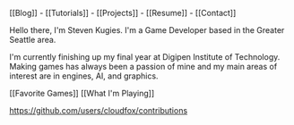 [[Blog]] -   [[Tutorials]]  -  [[Projects]]  -  [[Resume]]    - [[Contact]]

Hello there, I'm Steven Kugies. 
I'm a Game Developer based in the Greater Seattle area. 

I'm currently finishing up my final year at Digipen Institute of Technology. Making games has always been a passion of mine and my main areas of interest are in engines, AI, and graphics. 


[[Favorite Games]]
[[What I'm Playing]]



https://github.com/users/cloudfox/contributions

